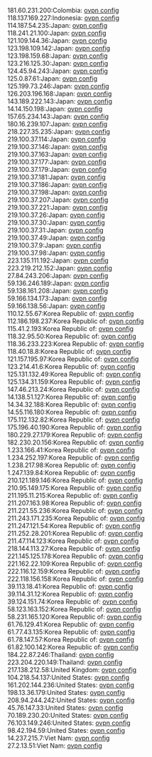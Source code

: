 181.60.231.200:Colombia: [ovpn config](vpn/181_60_231_200.ovpn)  
118.137.169.227:Indonesia: [ovpn config](vpn/118_137_169_227.ovpn)  
114.187.54.235:Japan: [ovpn config](vpn/114_187_54_235.ovpn)  
118.241.21.100:Japan: [ovpn config](vpn/118_241_21_100.ovpn)  
121.109.144.36:Japan: [ovpn config](vpn/121_109_144_36.ovpn)  
123.198.109.142:Japan: [ovpn config](vpn/123_198_109_142.ovpn)  
123.198.159.68:Japan: [ovpn config](vpn/123_198_159_68.ovpn)  
123.216.125.30:Japan: [ovpn config](vpn/123_216_125_30.ovpn)  
124.45.94.243:Japan: [ovpn config](vpn/124_45_94_243.ovpn)  
125.0.87.61:Japan: [ovpn config](vpn/125_0_87_61.ovpn)  
125.199.73.246:Japan: [ovpn config](vpn/125_199_73_246.ovpn)  
126.203.196.168:Japan: [ovpn config](vpn/126_203_196_168.ovpn)  
143.189.222.143:Japan: [ovpn config](vpn/143_189_222_143.ovpn)  
14.14.150.198:Japan: [ovpn config](vpn/14_14_150_198.ovpn)  
157.65.234.143:Japan: [ovpn config](vpn/157_65_234_143.ovpn)  
180.16.239.107:Japan: [ovpn config](vpn/180_16_239_107.ovpn)  
218.227.35.235:Japan: [ovpn config](vpn/218_227_35_235.ovpn)  
219.100.37.114:Japan: [ovpn config](vpn/219_100_37_114.ovpn)  
219.100.37.146:Japan: [ovpn config](vpn/219_100_37_146.ovpn)  
219.100.37.163:Japan: [ovpn config](vpn/219_100_37_163.ovpn)  
219.100.37.177:Japan: [ovpn config](vpn/219_100_37_177.ovpn)  
219.100.37.179:Japan: [ovpn config](vpn/219_100_37_179.ovpn)  
219.100.37.181:Japan: [ovpn config](vpn/219_100_37_181.ovpn)  
219.100.37.186:Japan: [ovpn config](vpn/219_100_37_186.ovpn)  
219.100.37.198:Japan: [ovpn config](vpn/219_100_37_198.ovpn)  
219.100.37.207:Japan: [ovpn config](vpn/219_100_37_207.ovpn)  
219.100.37.221:Japan: [ovpn config](vpn/219_100_37_221.ovpn)  
219.100.37.26:Japan: [ovpn config](vpn/219_100_37_26.ovpn)  
219.100.37.30:Japan: [ovpn config](vpn/219_100_37_30.ovpn)  
219.100.37.31:Japan: [ovpn config](vpn/219_100_37_31.ovpn)  
219.100.37.49:Japan: [ovpn config](vpn/219_100_37_49.ovpn)  
219.100.37.9:Japan: [ovpn config](vpn/219_100_37_9.ovpn)  
219.100.37.98:Japan: [ovpn config](vpn/219_100_37_98.ovpn)  
223.135.111.192:Japan: [ovpn config](vpn/223_135_111_192.ovpn)  
223.219.212.152:Japan: [ovpn config](vpn/223_219_212_152.ovpn)  
27.84.243.206:Japan: [ovpn config](vpn/27_84_243_206.ovpn)  
59.136.246.189:Japan: [ovpn config](vpn/59_136_246_189.ovpn)  
59.138.161.208:Japan: [ovpn config](vpn/59_138_161_208.ovpn)  
59.166.134.173:Japan: [ovpn config](vpn/59_166_134_173.ovpn)  
59.166.138.56:Japan: [ovpn config](vpn/59_166_138_56.ovpn)  
110.12.55.67:Korea Republic of: [ovpn config](vpn/110_12_55_67.ovpn)  
112.186.198.237:Korea Republic of: [ovpn config](vpn/112_186_198_237.ovpn)  
115.41.2.193:Korea Republic of: [ovpn config](vpn/115_41_2_193.ovpn)  
118.32.95.50:Korea Republic of: [ovpn config](vpn/118_32_95_50.ovpn)  
118.36.233.223:Korea Republic of: [ovpn config](vpn/118_36_233_223.ovpn)  
118.40.18.8:Korea Republic of: [ovpn config](vpn/118_40_18_8.ovpn)  
121.157.195.97:Korea Republic of: [ovpn config](vpn/121_157_195_97.ovpn)  
123.214.41.6:Korea Republic of: [ovpn config](vpn/123_214_41_6.ovpn)  
125.131.132.49:Korea Republic of: [ovpn config](vpn/125_131_132_49.ovpn)  
125.134.31.159:Korea Republic of: [ovpn config](vpn/125_134_31_159.ovpn)  
147.46.213.24:Korea Republic of: [ovpn config](vpn/147_46_213_24.ovpn)  
14.138.51.127:Korea Republic of: [ovpn config](vpn/14_138_51_127.ovpn)  
14.34.32.188:Korea Republic of: [ovpn config](vpn/14_34_32_188.ovpn)  
14.55.116.180:Korea Republic of: [ovpn config](vpn/14_55_116_180.ovpn)  
175.112.132.82:Korea Republic of: [ovpn config](vpn/175_112_132_82.ovpn)  
175.196.40.190:Korea Republic of: [ovpn config](vpn/175_196_40_190.ovpn)  
180.229.27.179:Korea Republic of: [ovpn config](vpn/180_229_27_179.ovpn)  
182.230.20.156:Korea Republic of: [ovpn config](vpn/182_230_20_156.ovpn)  
1.233.166.41:Korea Republic of: [ovpn config](vpn/1_233_166_41.ovpn)  
1.234.252.197:Korea Republic of: [ovpn config](vpn/1_234_252_197.ovpn)  
1.238.217.98:Korea Republic of: [ovpn config](vpn/1_238_217_98.ovpn)  
1.247.139.84:Korea Republic of: [ovpn config](vpn/1_247_139_84.ovpn)  
210.121.189.146:Korea Republic of: [ovpn config](vpn/210_121_189_146.ovpn)  
210.95.149.175:Korea Republic of: [ovpn config](vpn/210_95_149_175.ovpn)  
211.195.11.215:Korea Republic of: [ovpn config](vpn/211_195_11_215.ovpn)  
211.207.163.98:Korea Republic of: [ovpn config](vpn/211_207_163_98.ovpn)  
211.221.55.236:Korea Republic of: [ovpn config](vpn/211_221_55_236.ovpn)  
211.243.171.235:Korea Republic of: [ovpn config](vpn/211_243_171_235.ovpn)  
211.247.121.54:Korea Republic of: [ovpn config](vpn/211_247_121_54.ovpn)  
211.252.28.201:Korea Republic of: [ovpn config](vpn/211_252_28_201.ovpn)  
211.47.114.123:Korea Republic of: [ovpn config](vpn/211_47_114_123.ovpn)  
218.144.113.27:Korea Republic of: [ovpn config](vpn/218_144_113_27.ovpn)  
221.145.125.178:Korea Republic of: [ovpn config](vpn/221_145_125_178.ovpn)  
221.162.22.109:Korea Republic of: [ovpn config](vpn/221_162_22_109.ovpn)  
222.116.12.159:Korea Republic of: [ovpn config](vpn/222_116_12_159.ovpn)  
222.118.156.158:Korea Republic of: [ovpn config](vpn/222_118_156_158.ovpn)  
39.113.18.41:Korea Republic of: [ovpn config](vpn/39_113_18_41.ovpn)  
39.114.31.12:Korea Republic of: [ovpn config](vpn/39_114_31_12.ovpn)  
39.124.151.74:Korea Republic of: [ovpn config](vpn/39_124_151_74.ovpn)  
58.123.163.152:Korea Republic of: [ovpn config](vpn/58_123_163_152.ovpn)  
58.231.165.120:Korea Republic of: [ovpn config](vpn/58_231_165_120.ovpn)  
61.76.129.41:Korea Republic of: [ovpn config](vpn/61_76_129_41.ovpn)  
61.77.43.135:Korea Republic of: [ovpn config](vpn/61_77_43_135.ovpn)  
61.78.147.57:Korea Republic of: [ovpn config](vpn/61_78_147_57.ovpn)  
61.82.100.142:Korea Republic of: [ovpn config](vpn/61_82_100_142.ovpn)  
184.22.87.246:Thailand: [ovpn config](vpn/184_22_87_246.ovpn)  
223.204.220.149:Thailand: [ovpn config](vpn/223_204_220_149.ovpn)  
217.138.212.58:United Kingdom: [ovpn config](vpn/217_138_212_58.ovpn)  
104.218.54.137:United States: [ovpn config](vpn/104_218_54_137.ovpn)  
161.202.144.236:United States: [ovpn config](vpn/161_202_144_236.ovpn)  
198.13.36.179:United States: [ovpn config](vpn/198_13_36_179.ovpn)  
208.94.244.242:United States: [ovpn config](vpn/208_94_244_242.ovpn)  
45.76.147.33:United States: [ovpn config](vpn/45_76_147_33.ovpn)  
70.189.230.20:United States: [ovpn config](vpn/70_189_230_20.ovpn)  
76.103.149.246:United States: [ovpn config](vpn/76_103_149_246.ovpn)  
98.42.194.59:United States: [ovpn config](vpn/98_42_194_59.ovpn)  
14.237.215.7:Viet Nam: [ovpn config](vpn/14_237_215_7.ovpn)  
27.2.13.51:Viet Nam: [ovpn config](vpn/27_2_13_51.ovpn)  
